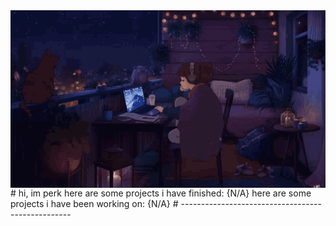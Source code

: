 <img align="center" src="https://github.com/knownsrc/knownsrc/blob/main/imgs/lofi.gif">
# hi, im perk
here are some projects i have finished: {N/A}
here are some projects i have been working on: {N/A}
# --------------------------------------------------
